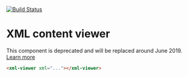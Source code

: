 [![Build Status](https://travis-ci.org/advanced-rest-client/xml-viewer.svg?branch=stage)](https://travis-ci.org/advanced-rest-client/xml-viewer)

# XML content viewer

This component is deprecated and will be replaced around June 2019. [Learn more](https://restforchrome.blogspot.com/2019/02/deprecation-of-xml-viewer-component.html)

```html
<xml-viewer xml="..."></xml-viewer>
```
